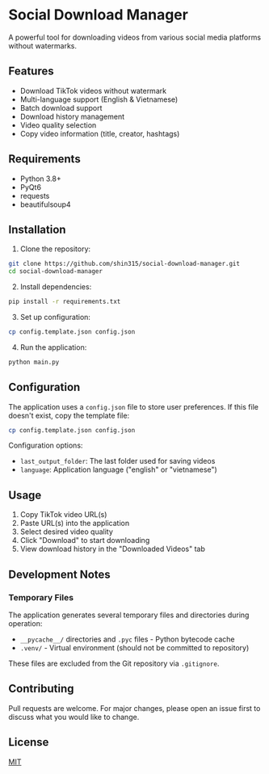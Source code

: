 # Social Download Manager

A powerful tool for downloading videos from various social media platforms without watermarks.

## Features

- Download TikTok videos without watermark
- Multi-language support (English & Vietnamese)
- Batch download support
- Download history management
- Video quality selection
- Copy video information (title, creator, hashtags)

## Requirements

- Python 3.8+
- PyQt6
- requests
- beautifulsoup4

## Installation

1. Clone the repository:
```bash
git clone https://github.com/shin315/social-download-manager.git
cd social-download-manager
```

2. Install dependencies:
```bash
pip install -r requirements.txt
```

3. Set up configuration:
```bash
cp config.template.json config.json
```

4. Run the application:
```bash
python main.py
```

## Configuration

The application uses a `config.json` file to store user preferences. If this file doesn't exist, copy the template file:

```bash
cp config.template.json config.json
```

Configuration options:
- `last_output_folder`: The last folder used for saving videos
- `language`: Application language ("english" or "vietnamese")

## Usage

1. Copy TikTok video URL(s)
2. Paste URL(s) into the application
3. Select desired video quality
4. Click "Download" to start downloading
5. View download history in the "Downloaded Videos" tab

## Development Notes

### Temporary Files
The application generates several temporary files and directories during operation:
- `__pycache__/` directories and `.pyc` files - Python bytecode cache
- `.venv/` - Virtual environment (should not be committed to repository)

These files are excluded from the Git repository via `.gitignore`.

## Contributing

Pull requests are welcome. For major changes, please open an issue first to discuss what you would like to change.

## License

[MIT](https://choosealicense.com/licenses/mit/) 